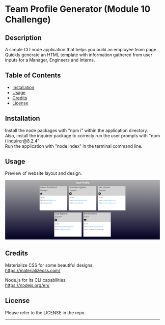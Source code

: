 # Team Profile Generator (Module 10 Challenge)

## Description

A simple CLI node application that helps you build an employee team page.  Quickly generate an HTML template with information gathered from user inputs for a Manager, Engineers and Interns.  

## Table of Contents

- [Installation](#installation)
- [Usage](#usage)
- [Credits](#credits)
- [License](#license)

## Installation

Install the node packages with "npm i" within the application directory.  
Also, install the inquirer package to correcly run the user prompts with "npm i inquirer@8.2.4"  
Run the application with "node index" in the terminal command line.  

## Usage

Preview of website layout and design.

![Sample Website Preview](./assets/image/team-profile-generator-demo.PNG)

## Credits

Materialize CSS for some beautiful designs.  
https://materializecss.com/

Node.js for its CLI capabilities  
https://nodejs.org/en/

## License

Please refer to the LICENSE in the repo.

---